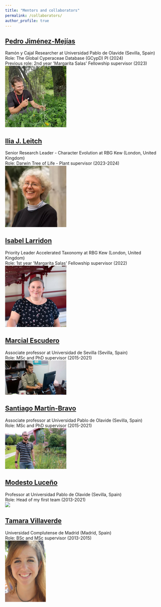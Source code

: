```yaml
---
title: "Mentors and collaborators"
permalink: /collaborators/
author_profile: true
---
```

## [Pedro Jiménez-Mejías](https://www.researchgate.net/profile/Pedro-Jimenez-Mejias)
Ramón y Cajal Researcher at Universidad Pablo de Olavide (Sevilla, Spain)
<br/>Role: The Global Cyperaceae Database (GCypD) PI (2024)
<br/>Previous role: 2nd year 'Margarita Salas' Fellowship supervisor (2023)
<br/><img src='/images/collaborators/jimenez-mejias.jpg' width="200"/>

## [Ilia J. Leitch](https://www.kew.org/science/our-science/people/ilia-j-leitch)
Senior Research Leader - Character Evolution at RBG Kew (London, United Kingdom)
<br/>Role: Darwin Tree of Life - Plant supervisor (2023-2024)
<br/><img src='/images/collaborators/leitch.jpg' width="200"/>

## [Isabel Larridon](https://www.kew.org/science/our-science/people/isabel-larridon)
Priority Leader Accelerated Taxonomy at RBG Kew (London, United Kingdom)
<br/>Role: 1st year 'Margarita Salas' Fellowship supervisor (2022)
<br/><img src='/images/collaborators/larridon.jpg' width="200"/>

## [Marcial Escudero](https://marcialescuderolab.weebly.com/)
Associate professor at Universidad de Sevilla (Sevilla, Spain)
<br/>Role: MSc and PhD supervisor (2015-2021)
<br/><img src='/images/collaborators/escudero.jpg' width="200"/>

## [Santiago Martín-Bravo](https://sites.google.com/site/smarbra/home)
Associate professor at Universidad Pablo de Olavide (Sevilla, Spain)
<br/>Role: MSc and PhD supervisor (2015-2021)
<br/><img src='/images/collaborators/martin-bravo.jpg' width="200"/>

## [Modesto Luceño](https://www.upo.es/bmib/contenido?pag=/portal/upo/profesores/mlucgar/profesor&menuid=25262&vE=)
Professor at Universidad Pablo de Olavide (Sevilla, Spain)
<br/>Role: Head of my first team (2013-2021)
<br/><img src='/images/collaborators/luceño.jpg' width="200"/>

## [Tamara Villaverde](https://www.researchgate.net/profile/Tamara-Villaverde)
Universidad Complutense de Madrid (Madrid, Spain)
<br/>Role: BSc and MSc supervisor (2013-2015)
<br/><img src='/images/collaborators/tamara.jpg' height="200"/>
